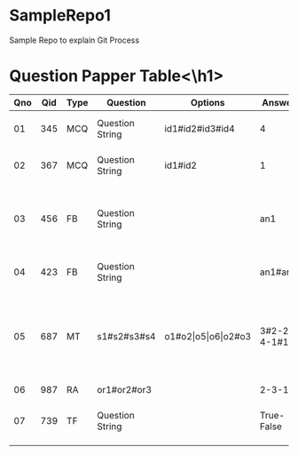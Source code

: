 # SampleRepo1
Sample Repo to explain Git Process

<h1>Question Papper Table<\h1>

| Qno | Qid | Type | Question        | Options              | Answer      | Description                                                      |
|-----|-----|------|-----------------|----------------------|-------------|------------------------------------------------------------------|
| 01  | 345 | MCQ  | Question String | id1#id2#id3#id4      | 4           | Match with Option Number                                         |
| 02  | 367 | MCQ  | Question String | id1#id2              | 1           | Match with Option Number                                         |
| 03  | 456 | FB   | Question String |                      | an1         | Fillups Que in single answer. Simply match with answer           |
| 04  | 423 | FB   | Question String |                      | an1#an3     | Fillups with multiple answers.                                   |
| 05  | 687 | MT   | s1#s2#s3#s4     | o1#o2\|o5\|o6\|o2#o3 | 3#2-2-4-1#1 | s1(sub question id), o1(option id) \| Can process 1 to many to 1 |
| 06  | 987 | RA   | or1#or2#or3     |                      | 2-3-1       | or1(Order1)                                                      |
| 07  | 739 | TF   | Question String |                      | True-False  | Simply Direct Match with answer                                  |
